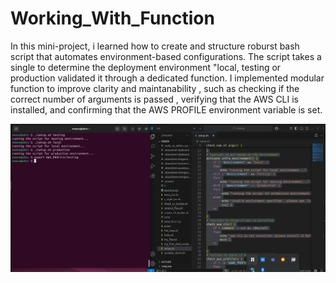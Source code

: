 # Working_With_Function

In this mini-project, i learned how to create and structure roburst bash script that automates environment-based configurations. The script takes a single to determine the deployment environment "local, testing or production validated it through a dedicated function. I implemented modular function to improve clarity and maintanability , such as checking if the correct number of arguments is passed , verifying that the AWS CLI is installed, and confirming that the AWS PROFILE environment variable is set.

![installing-aws](./New-pic-11/4.installing-aws_cli.png)
